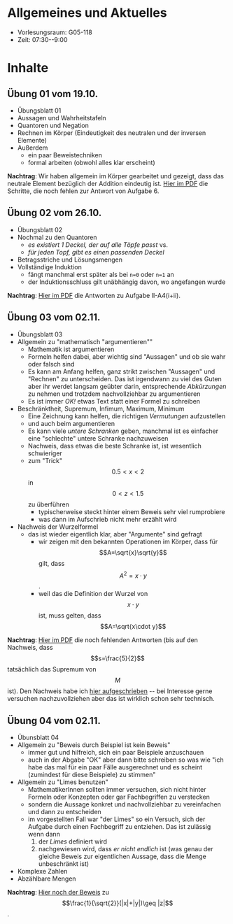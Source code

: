 # Allgemeines und Aktuelles

* Vorlesungsraum: G05-118
* Zeit: 07:30--9:00

# Inhalte

## &Uuml;bung 01 vom 19.10.

 * &Uuml;bungsblatt 01
 * Aussagen und Wahrheitstafeln
 * Quantoren und Negation
 * Rechnen im K&ouml;rper (Eindeutigkeit des neutralen und der inversen Elemente)
 * Au&szlig;erdem
   * ein paar Beweistechniken
   * formal arbeiten (obwohl alles klar erscheint)

**Nachtrag**: Wir haben allgemein im K&ouml;rper gearbeitet und gezeigt, dass das neutrale Element bez&uuml;glich der Addition eindeutig ist. [Hier im PDF](files/01-A6.pdf) die Schritte, die noch fehlen zur Antwort von Aufgabe 6.

## &Uuml;bung 02 vom 26.10.

 * &Uuml;bungsblatt 02
 * Nochmal zu den Quantoren
   * *es existiert 1 Deckel, der auf alle T&ouml;pfe passt* vs.
   * *f&uuml;r jeden Topf, gibt es einen passenden Deckel*
 * Betragsstriche und L&ouml;sungsmengen
 * Vollst&auml;ndige Induktion 
   * f&auml;ngt manchmal erst sp&auml;ter als bei `n=0` oder `n=1` an
   * der Induktionsschluss gilt un&auml;bh&auml;ngig davon, wo angefangen wurde 

**Nachtrag**: [Hier im PDF](files/02-A4-i+ii.pdf) die Antworten zu Aufgabe II-A4(i+ii).


## &Uuml;bung 03 vom 02.11.

 * &Uuml;bungsblatt 03
 * Allgemein zu "mathematisch "argumentieren""
   * Mathematik ist argumentieren
   * Formeln helfen dabei, aber wichtig sind "Aussagen" und ob sie wahr oder falsch sind
   * Es kann am Anfang helfen, ganz strikt zwischen "Aussagen" und "Rechnen" zu unterscheiden. Das ist irgendwann zu viel des Guten aber ihr werdet langsam ge&uuml;bter darin, entsprechende *Abk&uuml;rzungen* zu nehmen und trotzdem nachvollziehbar zu argumentieren
   * Es ist immer *OK!* etwas Text statt einer Formel zu schreiben
 * Beschr&auml;nktheit, Supremum, Infimum, Maximum, Minimum
   * Eine Zeichnung kann helfen, die richtigen *Vermutungen* aufzustellen
   * und auch beim argumentieren
   * Es kann viele *untere Schranken* geben, manchmal ist es einfacher eine "schlechte" untere Schranke nachzuweisen
   * Nachweis, dass etwas die beste Schranke ist, ist wesentlich schwieriger
   * zum "Trick" $$0.5 < x < 2$$ in $$0 < z < 1.5$$ zu &uuml;berf&uuml;hren
     * typischerweise steckt hinter einem Beweis sehr viel rumprobiere
     * was dann im Aufschrieb nicht mehr erz&auml;hlt wird
 * Nachweis der Wurzelformel 
   * das ist wieder eigentlich klar, aber "Argumente" sind gefragt
     * wir zeigen mit den bekannten Operationen im K&ouml;rper, dass f&uuml;r $$A=\sqrt{x}\sqrt{y}$$ gilt, dass $$A^2=x\cdot y$$. 
     * weil das die Definition der Wurzel von $$x\cdot y$$ ist, muss gelten, dass $$A=\sqrt{x\cdot y}$$

**Nachtrag**: [Hier im PDF](files/03-A4--A6.pdf) die noch fehlenden Antworten (bis auf den Nachweis, dass $$s=\frac{5}{2}$$ tats&auml;chlich das Supremum von $$M$$ ist). Den Nachweis habe ich [hier aufgeschrieben](files/03-A4-2-5-ist-supremum.jpg) -- bei Interesse gerne versuchen nachzuvollziehen aber das ist wirklich schon sehr technisch.

## &Uuml;bung 04 vom 02.11.

 * &Uuml;bunsblatt 04
 * Allgemein zu "Beweis durch Beispiel ist kein Beweis"
   * immer gut und hilfreich, sich ein paar Beispiele anzuschauen
   * auch in der Abgabe "OK" aber dann bitte schreiben so was wie "ich habe das mal f&uuml;r ein paar F&auml;lle ausgerechnet und es scheint (zumindest f&uuml;r diese Beispiele) zu stimmen"
 * Allgemein zu "Limes benutzen"
   * MathematikerInnen sollten immer versuchen, sich nicht hinter Formeln oder Konzepten oder gar Fachbegriffen zu verstecken
   * sondern die Aussage konkret und nachvollziehbar zu vereinfachen und dann zu entscheiden
   * im vorgestellten Fall war "der Limes" so ein Versuch, sich der Aufgabe durch einen Fachbegriff zu entziehen. Das ist zul&auml;ssig wenn dann
     1. der *Limes* definiert wird
     2. nachgewiesen wird, dass *er nicht endlich* ist (was genau der gleiche Beweis zur eigentlichen Aussage, dass die Menge unbeschr&auml;nkt ist)
  * Komplexe Zahlen
  * Abz&auml;hlbare Mengen

**Nachtrag**: [Hier noch der Beweis](files/04-A4d.pdf) zu $$\frac{1}{\sqrt{2}}(|x|+|y|)\geq |z|$$.
